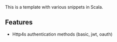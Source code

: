 This is a template with various snippets in Scala.

## Features
- Http4s authentication methods (basic, jwt, oauth)

